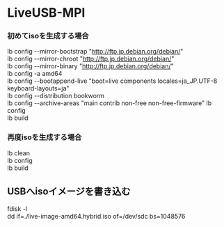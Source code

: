 # LiveUSB-MPI


### 初めてisoを生成する場合
lb config --mirror-bootstrap "http://ftp.jp.debian.org/debian/"  
lb config --mirror-chroot "http://ftp.jp.debian.org/debian/"  
lb config --mirror-binary "http://ftp.jp.debian.org/debian/"  
lb config -a amd64  
lb config --bootappend-live "boot=live components locales=ja_JP.UTF-8 keyboard-layouts=ja"  
lb config --distribution bookworm  
lb config --archive-areas "main contrib non-free non-free-firmware" 
lb config  
lb build

### 再度isoを生成する場合
lb clean  
lb config  
lb build  

## USBへisoイメージを書き込む
fdisk -l  
dd if=./live-image-amd64.hybrid.iso of=/dev/sdc bs=1048576
